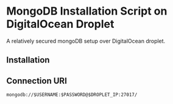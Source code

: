 # MongoDB Installation Script on DigitalOcean Droplet
A relatively secured mongoDB setup over DigitalOcean droplet.

## Installation


## Connection URI
```
mongodb://$USERNAME:$PASSWORD@$DROPLET_IP:27017/
```
